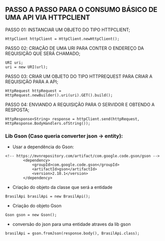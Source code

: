 
## PASSO A PASSO PARA O CONSUMO BÁSICO DE UMA API VIA HTTPCLIENT

PASSO 01: INSTANCIAR UM OBJETO DO TIPO HTTPCLIENT;

```
HttpClient httpClient = HttpClient.newHttpClient();

```
        
PASSO 02: CRIAÇÃO DE UMA URI PARA CONTER O ENDEREÇO DA REQUISIÇÃO QUE SERÁ CHAMADO;

```
URI uri;
uri = new URI(url);

```

PASSO 03: CRIAR UM OBJETO DO TIPO HTTPREQUEST PARA CRIAR A REQUISIÇÃO PARA A API;
	
```
HttpRequest httpRequest = HttpRequest.newBuilder().uri(uri).GET().build();

```
	            
PASSO 04: ENVIANDO A REQUISIÇÃO PARA O SERVIDOR E OBTENDO A RESPOSTA;

```
HttpResponse<String> response = httpClient.send(httpRequest, HttpResponse.BodyHandlers.ofString());

```



### Lib Gson (Caso queria converter json -> entity):
* Usar a dependência do Gson:
```
<!-- https://mvnrepository.com/artifact/com.google.code.gson/gson -->
		<dependency>
			<groupId>com.google.code.gson</groupId>
			<artifactId>gson</artifactId>
			<version>2.10.1</version>
		</dependency>

```
* Criação do objeto da classe que será a entidade

```
BrasilApi brasilApi = new BrasilApi();

```

* Criação do objeto Gson

```
Gson gson = new Gson();

```

* conversão do json para uma entidade atraves da lib gson
		
```
brasilApi = gson.fromJson(response.body(), BrasilApi.class);

```





